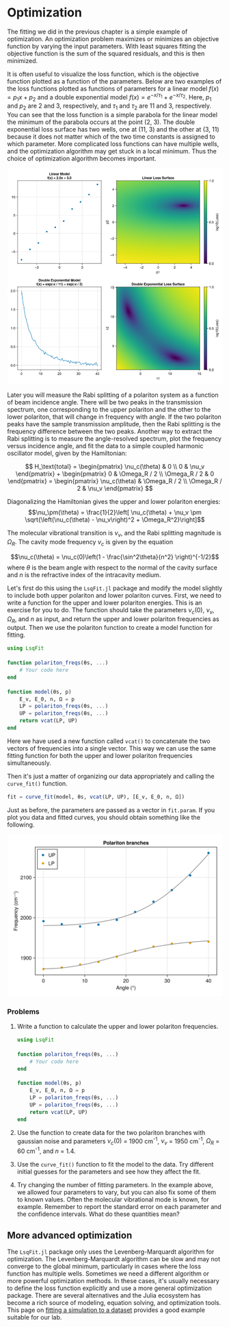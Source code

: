 # Optimization

The fitting we did in the previous chapter is a simple example of optimization.
An optimization problem maximizes or minimizes an objective function by varying the input parameters.
With least squares fitting the objective function is the sum of the squared residuals, and this is then minimized.

It is often useful to visualize the loss function, which is the objective function plotted as a function of the parameters.
Below are two examples of the loss functions plotted as functions of parameters for a linear model $f(x) = p_1 x + p_2$ and a double exponential model $f(x) = e^{-x/\tau_1} + e^{-x/\tau_2}$.
Here, $p_1$ and $p_2$ are 2 and 3, respectively, and $\tau_1$ and $\tau_2$ are 11 and 3, respectively.
You can see that the loss function is a simple parabola for the linear model the minimum of the parabola occurs at the point (2, 3).
The double exponential loss surface has two wells, one at (11, 3) and the other at (3, 11) because it does not matter which of the two time constants is assigned to which parameter.
More complicated loss functions can have multiple wells, and the optimization algorithm may get stuck in a local minimum.
Thus the choice of optimization algorithm becomes important.

![](../images/loss_surface.png)


Later you will measure the Rabi splitting of a polariton system as a function of beam incidence angle.
There will be two peaks in the transmission spectrum, one corresponding to the upper polariton and the other to the lower polariton, that will change in frequency with angle.
If the two polariton peaks have the sample transmission amplitude,
then the Rabi splitting is the frequency difference between the two peaks.
Another way to extract the Rabi splitting is to measure
the angle-resolved spectrum, plot the frequency versus incidence angle, and fit the data to a simple coupled harmonic oscillator model, given by the Hamiltonian:

$$
H_\text{total} = 
\begin{pmatrix}
    \nu_c(\theta) & 0 \\
    0 & \nu_v
    \end{pmatrix}
    + \begin{pmatrix}
    0 & \Omega_R / 2 \\
    \Omega_R / 2 & 0
    \end{pmatrix}
    = \begin{pmatrix}
    \nu_c(\theta) & \Omega_R / 2 \\
    \Omega_R / 2 & \nu_v
\end{pmatrix}
$$

Diagonalizing the Hamiltonian gives the upper and lower polariton energies:
$$\nu_\pm(\theta) = \frac{1}{2}\left[ \nu_c(\theta) + \nu_v \pm \sqrt{\left(\nu_c(\theta) - \nu_v\right)^2 + \Omega_R^2}\right]$$

The molecular vibrational transition is $\nu_v$, and the Rabi splitting magnitude is $\Omega_R$. The cavity mode frequency $\nu_c$ is given by the equation

$$\nu_c(\theta) = \nu_c(0)\left(1 - \frac{\sin^2\theta}{n^2} \right)^{-1/2}$$
where $\theta$ is the beam angle with respect to the normal of the cavity surface and $n$ is the refractive index of the intracavity medium.

Let's first do this using the `LsqFit.jl` package and modify the model slightly to include both upper polariton and lower polariton curves.
First, we need to write a function for the upper and lower polariton energies. This is an exercise for you to do.
The function should take the parameters $\nu_c(0)$, $\nu_v$, $\Omega_R$, and $n$ as input, and return the upper and lower polariton frequencies as output. Then we use the polariton function to create a model function for fitting.

```julia
using LsqFit

function polariton_freqs(θs, ...)
    # Your code here
end

function model(θs, p)
    E_v, E_0, n, Ω = p
    LP = polariton_freqs(θs, ...)
    UP = polariton_freqs(θs, ...)
    return vcat(LP, UP)
end
```

Here we have used a new function called `vcat()` to concatenate the two vectors of frequencies into a single vector.
This way we can use the same fitting function for both the upper and lower polariton frequencies simultaneously.

Then it's just a matter of organizing our data appropriately and calling the `curve_fit()` function.

```julia
fit = curve_fit(model, θs, vcat(LP, UP), [E_v, E_0, n, Ω])
```
Just as before, the parameters are passed as a vector in `fit.param`.
If you plot you data and fitted curves, you should obtain something like the following.

![](../images/polariton_fit.png)


### Problems

1. Write a function to calculate the upper and lower polariton frequencies.

    ```julia
    using LsqFit

    function polariton_freqs(θs, ...)
        # Your code here
    end

    function model(θs, p)
        E_v, E_0, n, Ω = p
        LP = polariton_freqs(θs, ...)
        UP = polariton_freqs(θs, ...)
        return vcat(LP, UP)
    end
    ```

2. Use the function to create data for the two polariton branches with gaussian noise and parameters $\nu_c(0)$ = 1900 cm<sup>-1</sup>, $\nu_v$ = 1950 cm<sup>-1</sup>, $\Omega_R$ = 60 cm<sup>-1</sup>, and $n$ = 1.4.

3. Use the `curve_fit()` function to fit the model to the data. Try different initial guesses for the parameters and see how they affect the fit.

4. Try changing the number of fitting parameters.
In the example above, we allowed four parameters to vary, but you can also fix some of them to known values.
Often the molecular vibrational mode is known, for example.
Remember to report the standard error on each parameter and the confidence intervals.
What do these quantities mean?


## More advanced optimization
The `LsqFit.jl` package only uses the Levenberg-Marquardt algorithm for optimization.
The Levenberg-Marquardt algorithm can be slow and may not converge to the global minimum, particularly in cases where the loss function has multiple wells.
Sometimes we need a different algorithm or more powerful optimization methods.
In these cases, it's usually necessary to define the loss function explicitly and use a more general optimization package.
There are several alternatives and the Julia ecosystem has become a rich source of modeling, equation solving, and optimization tools.
This page on [fitting a simulation to a dataset](https://docs.sciml.ai/Overview/stable/getting_started/fit_simulation/) provides a good example suitable for our lab.
